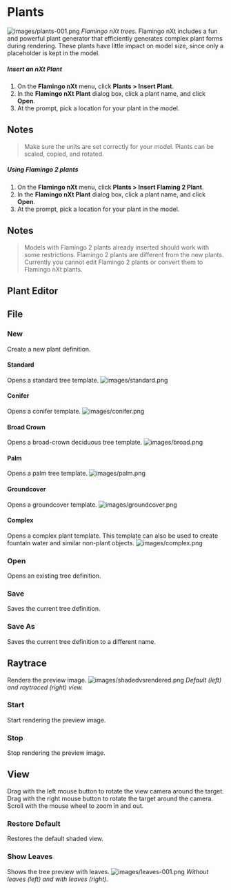 ---
---


# Plants
![images/plants-001.png](images/plants-001.png)
*Flamingo nXt trees.*
Flamingo nXt includes a fun and powerful plant generator that efficiently generates complex plant forms during rendering. These plants have little impact on model size, since only a placeholder is kept in the model.

##### Insert an nXt Plant
1. On the **Flamingo nXt** menu, click **Plants &gt; Insert Plant**.
1. In the **Flamingo nXt Plant** dialog box, click a plant name, and click **Open**.
1. At the prompt, pick a location for your plant in the model.

## Notes

>Make sure the units are set correctly for your model.
>Plants can be scaled, copied, and rotated.

##### Using Flamingo 2 plants
1. On the **Flamingo nXt** menu, click **Plants &gt; Insert Flaming 2 Plant**.
1. In the **Flamingo nXt Plant** dialog box, click a plant name, and click **Open**.
1. At the prompt, pick a location for your plant in the model.

## Notes

>Models with Flamingo 2 plants already inserted should work with some restrictions.
>Flamingo 2 plants are different from the new plants. Currently you cannot edit Flamingo 2 plants or convert them to Flamingo nXt plants.

## Plant Editor

## File

### New
Create a new plant definition.

#### Standard
Opens a standard tree template.
![images/standard.png](images/standard.png)

#### Conifer
Opens a conifer template.
![images/conifer.png](images/conifer.png)

#### Broad Crown
Opens a broad-crown deciduous tree template.
![images/broad.png](images/broad.png)

#### Palm
Opens a palm tree template.
![images/palm.png](images/palm.png)

#### Groundcover
Opens a groundcover template.
![images/groundcover.png](images/groundcover.png)

#### Complex
Opens a complex plant template. This template can also be used to create fountain water and similar non-plant objects.
![images/complex.png](images/complex.png)

### Open
Opens an existing tree definition.

### Save
Saves the current tree definition.

### Save As
Saves the current tree definition to a different name.

## Raytrace
Renders the preview image.
![images/shadedvsrendered.png](images/shadedvsrendered.png)
*Default (left) and raytraced (right) view.*

### Start
Start rendering the preview image.

### Stop
Stop rendering the preview image.

## View
Drag with the left mouse button to rotate the view camera around the target.
Drag with the right mouse button to rotate the target around the camera.
Scroll with the mouse wheel to zoom in and out.

### Restore Default
Restores the default shaded view.

### Show Leaves
Shows the tree preview with leaves.
![images/leaves-001.png](images/leaves-001.png)
*Without leaves (left) and with leaves (right).*

